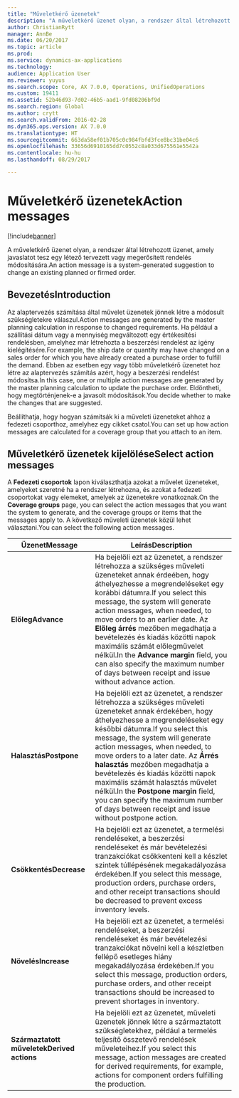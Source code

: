 ```yaml
---
title: "Műveletkérő üzenetek"
description: "A műveletkérő üzenet olyan, a rendszer által létrehozott üzenet, amely javaslatot tesz egy létező tervezett vagy megerősített rendelés módosítására."
author: ChristianRytt
manager: AnnBe
ms.date: 06/20/2017
ms.topic: article
ms.prod: 
ms.service: dynamics-ax-applications
ms.technology: 
audience: Application User
ms.reviewer: yuyus
ms.search.scope: Core, AX 7.0.0, Operations, UnifiedOperations
ms.custom: 19411
ms.assetid: 52b46d93-7d02-46b5-aad1-9fd08206bf9d
ms.search.region: Global
ms.author: crytt
ms.search.validFrom: 2016-02-28
ms.dyn365.ops.version: AX 7.0.0
ms.translationtype: HT
ms.sourcegitcommit: 663da58ef01b705c0c984fbfd3fce8bc31be04c6
ms.openlocfilehash: 33656d6910165dd7c0552c8a033d675561e5542a
ms.contentlocale: hu-hu
ms.lasthandoff: 08/29/2017

---
```


# <a name="action-messages"></a><span data-ttu-id="daf61-103">Műveletkérő üzenetek</span><span class="sxs-lookup"><span data-stu-id="daf61-103">Action messages</span></span>

[!include[banner](../includes/banner.md)]


<span data-ttu-id="daf61-104">A műveletkérő üzenet olyan, a rendszer által létrehozott üzenet, amely javaslatot tesz egy létező tervezett vagy megerősített rendelés módosítására.</span><span class="sxs-lookup"><span data-stu-id="daf61-104">An action message is a system-generated suggestion to change an existing planned or firmed order.</span></span>

## <a name="introduction"></a><span data-ttu-id="daf61-105">Bevezetés</span><span class="sxs-lookup"><span data-stu-id="daf61-105">Introduction</span></span>

<span data-ttu-id="daf61-106">Az alaptervezés számítása által művelet üzenetek jönnek létre a módosult szükségletekre válaszul.</span><span class="sxs-lookup"><span data-stu-id="daf61-106">Action messages are generated by the master planning calculation in response to changed requirements.</span></span> <span data-ttu-id="daf61-107">Ha például a szállítási dátum vagy a mennyiség megváltozott egy értékesítési rendelésben, amelyhez már létrehozta a beszerzési rendelést az igény kielégítésére.</span><span class="sxs-lookup"><span data-stu-id="daf61-107">For example, the ship date or quantity may have changed on a sales order for which you have already created a purchase order to fulfill the demand.</span></span> <span data-ttu-id="daf61-108">Ebben az esetben egy vagy több műveletkérő üzenetet hoz létre az alaptervezés számítás azért, hogy a beszerzési rendelést módosítsa.</span><span class="sxs-lookup"><span data-stu-id="daf61-108">In this case, one or multiple action messages are generated by the master planning calculation to update the purchase order.</span></span> <span data-ttu-id="daf61-109">Eldöntheti, hogy megtörténjenek-e a javasolt módosítások.</span><span class="sxs-lookup"><span data-stu-id="daf61-109">You decide whether to make the changes that are suggested.</span></span>

<span data-ttu-id="daf61-110">Beállíthatja, hogy hogyan számítsák ki a műveleti üzeneteket ahhoz a fedezeti csoporthoz, amelyhez egy cikket csatol.</span><span class="sxs-lookup"><span data-stu-id="daf61-110">You can set up how action messages are calculated for a coverage group that you attach to an item.</span></span>

## <a name="select-action-messages"></a><span data-ttu-id="daf61-111">Műveletkérő üzenetek kijelölése</span><span class="sxs-lookup"><span data-stu-id="daf61-111">Select action messages</span></span>

<span data-ttu-id="daf61-112">A **Fedezeti csoportok** lapon kiválaszthatja azokat a művelet üzeneteket, amelyeket szeretné ha a rendszer létrehozna, és azokat a fedezeti csoportokat vagy elemeket, amelyek az üzenetekre vonatkoznak.</span><span class="sxs-lookup"><span data-stu-id="daf61-112">On the **Coverage groups** page, you can select the action messages that you want the system to generate, and the coverage groups or items that the messages apply to.</span></span> <span data-ttu-id="daf61-113">A következő műveleti üzenetek közül lehet választani.</span><span class="sxs-lookup"><span data-stu-id="daf61-113">You can select the following action messages.</span></span>

| <span data-ttu-id="daf61-114">Üzenet</span><span class="sxs-lookup"><span data-stu-id="daf61-114">Message</span></span>             | <span data-ttu-id="daf61-115">Leírás</span><span class="sxs-lookup"><span data-stu-id="daf61-115">Description</span></span>                                                                                                                                                                                                                                              |
|---------------------|----------------------------------------------------------------------------------------------------------------------------------------------------------------------------------------------------------------------------------------------------------|
| <span data-ttu-id="daf61-116">**Előleg**</span><span class="sxs-lookup"><span data-stu-id="daf61-116">**Advance**</span></span>         | <span data-ttu-id="daf61-117">Ha bejelöli ezt az üzenetet, a rendszer létrehozza a szükséges műveleti üzeneteket annak érdeében, hogy áthelyezhesse a megrendeléseket egy korábbi dátumra.</span><span class="sxs-lookup"><span data-stu-id="daf61-117">If you select this message, the system will generate action messages, when needed, to move orders to an earlier date.</span></span> <span data-ttu-id="daf61-118">Az **Előleg árrés** mezőben megadhatja a bevételezés és kiadás közötti napok maximális számát előlegművelet nélkül.</span><span class="sxs-lookup"><span data-stu-id="daf61-118">In the **Advance margin** field, you can also specify the maximum number of days between receipt and issue without advance action.</span></span> |
| <span data-ttu-id="daf61-119">**Halasztás**</span><span class="sxs-lookup"><span data-stu-id="daf61-119">**Postpone**</span></span>        | <span data-ttu-id="daf61-120">Ha bejelöli ezt az üzenetet, a rendszer létrehozza a szükséges műveleti üzeneteket annak érdekében, hogy áthelyezhesse a megrendeléseket egy későbbi dátumra.</span><span class="sxs-lookup"><span data-stu-id="daf61-120">If you select this message, the system will generate action messages, when needed, to move orders to a later date.</span></span> <span data-ttu-id="daf61-121">Az **Árrés halasztás** mezőben megadhatja a bevételezés és kiadás közötti napok maximális számát halasztás művelet nélkül.</span><span class="sxs-lookup"><span data-stu-id="daf61-121">In the **Postpone margin** field, you can specify the maximum number of days between receipt and issue without postpone action.</span></span>       |
| <span data-ttu-id="daf61-122">**Csökkentés**</span><span class="sxs-lookup"><span data-stu-id="daf61-122">**Decrease**</span></span>        | <span data-ttu-id="daf61-123">Ha bejelöli ezt az üzenetet, a termelési rendeléseket, a beszerzési rendeléseket és már bevételezési tranzakciókat csökkenteni kell a készlet szintek túllépésének megakadályozása érdekében.</span><span class="sxs-lookup"><span data-stu-id="daf61-123">If you select this message, production orders, purchase orders, and other receipt transactions should be decreased to prevent excess inventory levels.</span></span>                                                                                                   |
| <span data-ttu-id="daf61-124">**Növelés**</span><span class="sxs-lookup"><span data-stu-id="daf61-124">**Increase**</span></span>        | <span data-ttu-id="daf61-125">Ha bejelöli ezt az üzenetet, a termelési rendeléseket, a beszerzési rendeléseket és már bevételezési tranzakciókat növelni kell a készletben fellépő esetleges hiány megakadályozása érdekében.</span><span class="sxs-lookup"><span data-stu-id="daf61-125">If you select this message, production orders, purchase orders, and other receipt transactions should be increased to prevent shortages in inventory.</span></span>                                                                                                    |
| <span data-ttu-id="daf61-126">**Származtatott műveletek**</span><span class="sxs-lookup"><span data-stu-id="daf61-126">**Derived actions**</span></span> | <span data-ttu-id="daf61-127">Ha bejelöli ezt az üzenetet, műveleti üzenetek jönnek létre a származtatott szükségletekhez, például a termelés teljesítő összetevő rendelések műveleteihez.</span><span class="sxs-lookup"><span data-stu-id="daf61-127">If you select this message, action messages are created for derived requirements, for example, actions for component orders fulfilling the production.</span></span>                                                                                                   |






